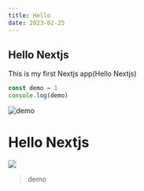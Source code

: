 ```yaml
---
title: Hello
date: 2023-02-25
---
```


## Hello Nextjs

This is my first Nextjs app(Hello Nextjs)

```js
const demo = 1
console.log(demo)
```

![demo](https://images.unsplash.com/photo-1689616977225-bf0ab4ae1ac5?ixlib=rb-4.0.3&ixid=M3wxMjA3fDB8MHxlZGl0b3JpYWwtZmVlZHw0fHx8ZW58MHx8fHx8&auto=format&fit=crop&w=600&q=60)

<h1>Hello Nextjs</h1>

<!-- // TODO -->
<img src="https://images.unsplash.com/photo-1689616977225-bf0ab4ae1ac5?ixlib=rb-4.0.3&ixid=M3wxMjA3fDB8MHxlZGl0b3JpYWwtZmVlZHw0fHx8ZW58MHx8fHx8&auto=format&fit=crop&w=600&q=60">

> demo
